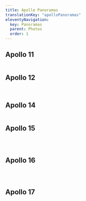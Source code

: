 ```yaml
---
title: Apollo Panoramas
translationKey: "apolloPanoramas"
eleventyNavigation:
  key: Panoramas
  parent: Photos
  order: 1
---
```

<div class="pswp-gallery" id="my-gallery">

<h2>Apollo 11</h2>
  <a href="/assets/img/apollo/panoramas/A11JSC2008e040725.jpg" 
    data-pswp-width="6144" 
    data-pswp-height="1753" 
    target="_blank">
    <img src="/assets/img/apollo/panoramas/thumbnails/A11JSC2008e040725.jpg" alt="" />
  </a>

<h2>Apollo 12</h2>
  <a href="/assets/img/apollo/panoramas/A12jsc2007e045376.jpg" 
    data-pswp-width="3272" 
    data-pswp-height="1066" 
    target="_blank">
    <img src="/assets/img/apollo/panoramas/thumbnails/A12jsc2007e045376.jpg" alt="" />
  </a>

  <a href="/assets/img/apollo/panoramas/A12JSC2011e118358.jpg" 
    data-pswp-width="6144" 
    data-pswp-height="2013" 
    target="_blank">
    <img src="/assets/img/apollo/panoramas/thumbnails/A12JSC2011e118358.jpg" alt="" />
  </a>

  <h2>Apollo 14</h2>
  <a href="/assets/img/apollo/panoramas/A14jsc2007e045377.jpg" 
    data-pswp-width="3231" 
    data-pswp-height="1073" 
    target="_blank">
    <img src="/assets/img/apollo/panoramas/thumbnails/A14jsc2007e045377.jpg" alt="" />
  </a>

  <h2>Apollo 15</h2>
  <a href="/assets/img/apollo/panoramas/A15jsc2007e045378.jpg" 
    data-pswp-width="3485" 
    data-pswp-height="1073" 
    target="_blank">
    <img src="/assets/img/apollo/panoramas/thumbnails/A15jsc2007e045378.jpg" alt="" />
  </a>

  <a href="/assets/img/apollo/panoramas/A15jsc2007e045379.jpg" 
    data-pswp-width="3766" 
    data-pswp-height="1180" 
    target="_blank">
    <img src="/assets/img/apollo/panoramas/thumbnails/A15jsc2007e045379.jpg" alt="" />
  </a>

  <a href="/assets/img/apollo/panoramas/A15JSC2011e118360.jpg" 
    data-pswp-width="6144" 
    data-pswp-height="2392" 
    target="_blank">
    <img src="/assets/img/apollo/panoramas/thumbnails/A15JSC2011e118360.jpg" alt="" />
  </a>

  <h2>Apollo 16</h2>
  <a href="/assets/img/apollo/panoramas/A16JSC2007e045381.jpg" 
    data-pswp-width="3168" 
    data-pswp-height="932" 
    target="_blank">
    <img src="/assets/img/apollo/panoramas/thumbnails/A16JSC2007e045381.jpg" alt="" />
  </a>

  <a href="/assets/img/apollo/panoramas/A16jsc2007e045382.jpg" 
    data-pswp-width="2048" 
    data-pswp-height="877" 
    target="_blank">
    <img src="/assets/img/apollo/panoramas/thumbnails/A16jsc2007e045382.jpg" alt="" />
  </a>

  <a href="/assets/img/apollo/panoramas/A16jsc2011e118363.jpg" 
    data-pswp-width="6144" 
    data-pswp-height="2076" 
    target="_blank">
    <img src="/assets/img/apollo/panoramas/thumbnails/A16jsc2011e118363.jpg" alt="" />
  </a>

  <h2>Apollo 17</h2>
  <a href="/assets/img/apollo/panoramas/A17jsc2004e20304.jpg" 
    data-pswp-width="3001" 
    data-pswp-height="1057" 
    target="_blank">
    <img src="/assets/img/apollo/panoramas/thumbnails/A17jsc2004e20304.jpg" alt="" />
  </a>

  <a href="/assets/img/apollo/panoramas/A17JSC2004e52772.jpg" 
    data-pswp-width="3026" 
    data-pswp-height="915" 
    target="_blank">
    <img src="/assets/img/apollo/panoramas/thumbnails/A17JSC2004e52772.jpg" alt="" />
  </a>

  <a href="/assets/img/apollo/panoramas/A17jsc2004e52773.jpg" 
    data-pswp-width="2472" 
    data-pswp-height="885" 
    target="_blank">
    <img src="/assets/img/apollo/panoramas/thumbnails/A17jsc2004e52773.jpg" alt="" />
  </a>

  <a href="/assets/img/apollo/panoramas/A17jsc2004e52775.jpg" 
    data-pswp-width="3223" 
    data-pswp-height="1619" 
    target="_blank">
    <img src="/assets/img/apollo/panoramas/thumbnails/A17jsc2004e52775.jpg" alt="" />
  </a>

  <a href="/assets/img/apollo/panoramas/A17jsc2004e52779.jpg" 
    data-pswp-width="3289" 
    data-pswp-height="1191" 
    target="_blank">
    <img src="/assets/img/apollo/panoramas/thumbnails/A17jsc2004e52779.jpg" alt="" />
  </a>

  <a href="/assets/img/apollo/panoramas/A17jsc2007e045384.jpg" 
    data-pswp-width="3019" 
    data-pswp-height="1086" 
    target="_blank">
    <img src="/assets/img/apollo/panoramas/thumbnails/A17jsc2007e045384.jpg" alt="" />
  </a>

  <a href="/assets/img/apollo/panoramas/A17jsc2007e045387.jpg" 
    data-pswp-width="3406" 
    data-pswp-height="1375" 
    target="_blank">
    <img src="/assets/img/apollo/panoramas/thumbnails/A17jsc2007e045387.jpg" alt="" />
  </a>

</div>